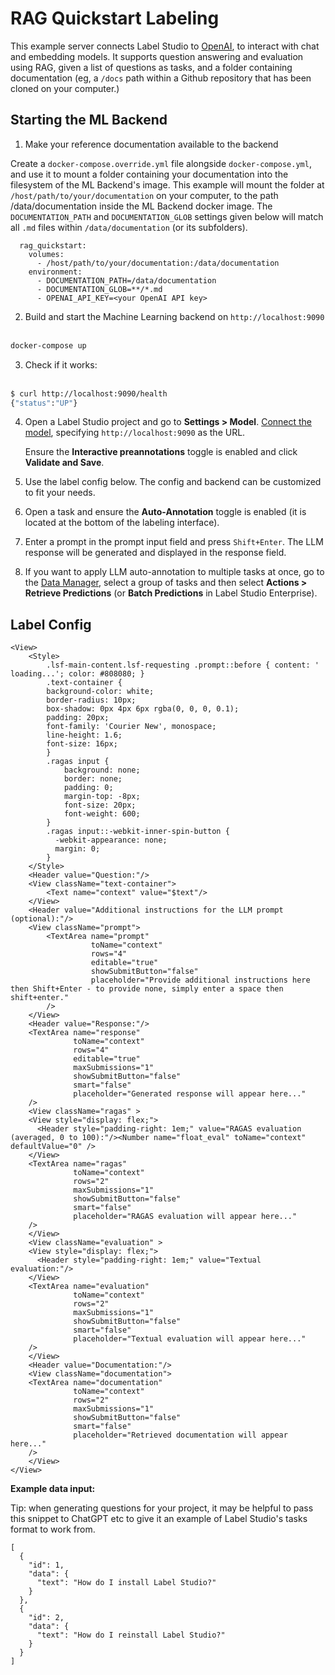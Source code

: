 <!--
---
title: Question answering with RAG using Label Studio
type: guide
tier: all
order: 5
hide_menu: true
hide_frontmatter_title: true
meta_title: RAG labeling with OpenAI using Label Studio
meta_description: Label Studio tutorial for RAG labeling with OpenAI and LangChain
categories:
    - Generative AI
    - Large Language Model
    - OpenAI
    - Azure
    - Ollama
    - ChatGPT
    - RAG
    - LangChain
    - Embeddings
image: "/tutorials/llm-interactive.png"
---
-->

# RAG Quickstart Labeling

This example server connects Label Studio to [OpenAI](https://platform.openai.com/), to interact with chat and embedding models. It supports question answering and evaluation using RAG, given a list of questions as tasks, and a folder containing documentation (eg, a `/docs` path within a Github repository that has been cloned on your computer.)

## Starting the ML Backend

1. Make your reference documentation available to the backend

Create a `docker-compose.override.yml` file alongside `docker-compose.yml`, and use it to mount a folder containing your documentation into the filesystem of the ML Backend's image. This example will mount the folder at `/host/path/to/your/documentation` on your computer, to the path /data/documentation inside the ML Backend docker image. The `DOCUMENTATION_PATH` and `DOCUMENTATION_GLOB` settings given below will match all `.md` files within `/data/documentation` (or its subfolders).

```
  rag_quickstart:
    volumes:
      - /host/path/to/your/documentation:/data/documentation
    environment:
      - DOCUMENTATION_PATH=/data/documentation
      - DOCUMENTATION_GLOB=**/*.md
      - OPENAI_API_KEY=<your OpenAI API key>
```

2. Build and start the Machine Learning backend on `http://localhost:9090` <br /><br />
```bash
docker-compose up
```

3. Check if it works: <br /><br />
 ```bash
$ curl http://localhost:9090/health
{"status":"UP"}
```

4. Open a Label Studio project and go to **Settings > Model**. [Connect the model](https://labelstud.io/guide/ml#Connect-the-model-to-Label-Studio), specifying `http://localhost:9090` as the URL.

   Ensure the **Interactive preannotations** toggle is enabled and click **Validate and Save**.
5. Use the label config below. The config and backend can be customized to fit your needs.
6. Open a task and ensure the **Auto-Annotation** toggle is enabled (it is located at the bottom of the labeling interface).
7. Enter a prompt in the prompt input field and press `Shift+Enter`. The LLM response will be generated and displayed in
   the response field.
8. If you want to apply LLM auto-annotation to multiple tasks at once, go to the [Data Manager](https://labelstud.io/guide/manage_data), select a group of tasks and then select **Actions > Retrieve Predictions** (or **Batch Predictions** in Label Studio Enterprise).

## Label Config

```
<View>
    <Style>
        .lsf-main-content.lsf-requesting .prompt::before { content: ' loading...'; color: #808080; }
        .text-container {
        background-color: white;
        border-radius: 10px;
        box-shadow: 0px 4px 6px rgba(0, 0, 0, 0.1);
        padding: 20px;
        font-family: 'Courier New', monospace;
        line-height: 1.6;
        font-size: 16px;
        }
        .ragas input {
            background: none;
            border: none;
            padding: 0;
            margin-top: -8px;
            font-size: 20px;
            font-weight: 600;
        }
        .ragas input::-webkit-inner-spin-button {
          -webkit-appearance: none;
          margin: 0;
        }
    </Style>
    <Header value="Question:"/>
    <View className="text-container">
        <Text name="context" value="$text"/>
    </View>
    <Header value="Additional instructions for the LLM prompt (optional):"/>
    <View className="prompt">
        <TextArea name="prompt"
                  toName="context"
                  rows="4"
                  editable="true"
                  showSubmitButton="false"
                  placeholder="Provide additional instructions here then Shift+Enter - to provide none, simply enter a space then shift+enter."
        />
    </View>
    <Header value="Response:"/>
    <TextArea name="response"
              toName="context"
              rows="4"
              editable="true"
              maxSubmissions="1"
              showSubmitButton="false"
              smart="false"
              placeholder="Generated response will appear here..."
    />
  	<View className="ragas" >
    <View style="display: flex;">
      <Header style="padding-right: 1em;" value="RAGAS evaluation (averaged, 0 to 100):"/><Number name="float_eval" toName="context" defaultValue="0" />
    </View>
    <TextArea name="ragas"
              toName="context"
              rows="2"
              maxSubmissions="1"
              showSubmitButton="false"
              smart="false"
              placeholder="RAGAS evaluation will appear here..."
    />
  	</View>
    <View className="evaluation" >
    <View style="display: flex;">
      <Header style="padding-right: 1em;" value="Textual evaluation:"/>
    </View>
    <TextArea name="evaluation"
              toName="context"
              rows="2"
              maxSubmissions="1"
              showSubmitButton="false"
              smart="false"
              placeholder="Textual evaluation will appear here..."
    />
    </View>
    <Header value="Documentation:"/>
    <View className="documentation">
    <TextArea name="documentation"
              toName="context"
              rows="2"
              maxSubmissions="1"
              showSubmitButton="false"
              smart="false"
              placeholder="Retrieved documentation will appear here..."
    />
    </View>
</View>
```

**Example data input:**

Tip: when generating questions for your project, it may be helpful to pass this snippet to ChatGPT etc to give it an example of Label Studio's tasks format to work from.

```
[
  {
    "id": 1,
    "data": {
      "text": "How do I install Label Studio?"
    }
  },
  {
    "id": 2,
    "data": {
      "text": "How do I reinstall Label Studio?"
    }
  }
]
```
